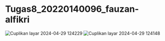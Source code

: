 # Tugas8_20220140096_fauzan-alfikri
![Cuplikan layar 2024-04-29 124229](https://github.com/foosaan/Tugas8_20220140096_fauzan-alfikri/assets/112147642/941dd8fd-d2a3-4e23-a2b8-d99cf7546b15)
![Cuplikan layar 2024-04-29 124148](https://github.com/foosaan/Tugas8_20220140096_fauzan-alfikri/assets/112147642/c1621cb3-eab1-46c1-9de2-b50b9f18f812)
